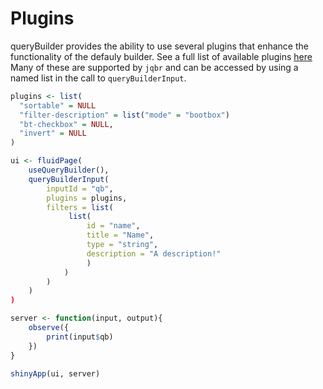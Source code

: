 # Plugins

queryBuilder provides the ability to use several plugins that enhance the functionality of the defauly builder. See a full list of available plugins [here](https://querybuilder.js.org/demo.html#plugins) Many of these are supported by `jqbr` and can be accessed by using a named list in the call to `queryBuilderInput`.

```r
plugins <- list(
  "sortable" = NULL
  "filter-description" = list("mode" = "bootbox")
  "bt-checkbox" = NULL,
  "invert" = NULL
)

ui <- fluidPage(
    useQueryBuilder(),
    queryBuilderInput(
        inputId = "qb",
        plugins = plugins,
        filters = list(
             list(
                 id = "name",
                 title = "Name",
                 type = "string",
                 description = "A description!"
                 )
            )
        )
    )
)

server <- function(input, output){
    observe({
        print(input$qb)
    })
}

shinyApp(ui, server)

```
